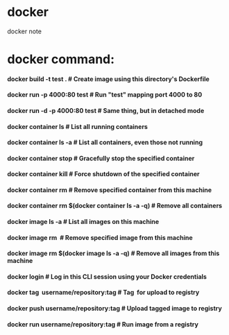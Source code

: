 # docker
docker note

# docker command:

#### docker build -t test .                                   # Create image using this directory's Dockerfile
#### docker run -p 4000:80 test                               # Run "test" mapping port 4000 to 80
#### docker run -d -p 4000:80 test                            # Same thing, but in detached mode
#### docker container ls                                      # List all running containers
#### docker container ls -a                                   # List all containers, even those not running
#### docker container stop <hash>                             # Gracefully stop the specified container
#### docker container kill <hash>                             # Force shutdown of the specified container
#### docker container rm <hash>                               # Remove specified container from this machine
#### docker container rm $(docker container ls -a -q)         # Remove all containers
#### docker image ls -a                                       # List all images on this machine
#### docker image rm <image id>                               # Remove specified image from this machine
#### docker image rm $(docker image ls -a -q)                 # Remove all images from this machine
#### docker login                                             # Log in this CLI session using your Docker credentials
#### docker tag <image> username/repository:tag               # Tag <image> for upload to registry
#### docker push username/repository:tag                      # Upload tagged image to registry
#### docker run username/repository:tag                       # Run image from a registry
